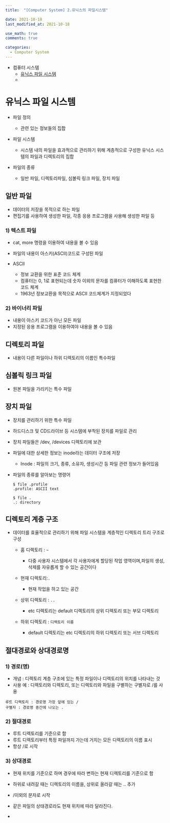 ```yaml
---
title:  "[Computer System] 2.유닉스의 파일시스템"

date: 2021-10-18
last_modified_at: 2021-10-18

use_math: true
comments: true

categories:
  - Computer System
---
```


- 컴퓨터 시스템
  - [유닉스 파일 시스템](#유닉스-파일-시스템)
  - 



# 유닉스 파일 시스템

- 파일 정의 
  - 관련 있는 정보들의 집합
- 파일 시스템
  - 시스템 내의 파일을 효과적으로 관리하기 위해 계층적으로 구성한 유닉스 시스템의 파일과 디렉토리의 집합

- 파일의 종류
  - 일반 파일, 디렉토리파일, 심볼릭 링크 파일, 장치 파일

## 일반 파일

- 데이터의 저장을 목적으로 하는 파일
- 편집기를 사용하여 생성한 파일, 각종 응용 프로그램을 사용해 생성한 파일 등



### 1) 텍스트 파일

- cat, more 명령을 이용하여 내용을 볼 수 있음
- 파일의 내용이 아스키(ASCII)코드로 구성된 파일

- ASCII
  - 정보 교환을 위한 표준 코드 체계
  - 컴퓨터는 0, 1로 표현되는데 숫자 이외의 문자를 컴퓨터가 이해하도록 표현한 코드 체계
  - 1963년 정보교환을 목적으로 ASCII 코드체계가 지정되었다

### 2) 바이너리 파일

- 내용이 아스키 코드가 아닌 모든 파일
- 지정된 응용 프로그램을 이용하여야 내용을 볼 수 있음



## 디렉토리 파일

- 내용이 다른 파일이나 하위 디렉토리의 이름인 특수파일



## 심볼릭 링크 파일

- 원본 파일을 가리키는 특수 파일



## 장치 파일

- 장치를 관리하기 위한 특수 파일

- 하드디스크 및 CD드라이브 등 시스템에 부착된 장치를 파일로 관리

- 장치 파일들은 /dev, /devices 디렉토리에 보관

- 파일에 대한 상세한 정보는 inode라는 데이터 구조에 저장

  - Inode : 파일의 크기, 종류, 소유자, 생성시간 등 파일 관련 정보가 들어있음

- 파일의 종류를 알아보는 명령어

  ```shell
  $ file .profile
  .profile: ASCII text
  ```

  

  ```shell
  $ file .
  .: directory
  ```



## 디렉토리 계층 구조

- 데이터를 효율적으로 관리하기 위해 파일 시스템을 계층적인 디렉토리 트리 구조로 구성

  - 홈 디렉토리 : `~`
    - 다중 사용자 시스템에서 각 사용자에게 할당된 작업 영역이며,파일의 생성,삭제를 자유롭게 할 수 있는 공간이다
  - 현재 디렉토리:`.`
    - 현재 작업을 하고 있는 공간
  - 상위 디렉토리 : `..`
    - etc 디렉토리는 default 디렉토리의 상위 디렉토리 또는 부모 디렉토리

  - 하위 디렉토리 : `디렉토리 이름`
    - default 디렉토리는 etc 디렉토리의 하위 디렉토리 또는 서브 디렉토리



## 절대경로와 상대경로명

### 1) 경로(명)

- 개념 : 디렉토리 계층 구조에 있는 특정 파일이나 디렉토리의 위치를 나타내는 것
- 사용 예 : 디렉토리와 디렉토리, 또는 디렉토리와 파일을 구별하는 구별자로 /를 사용

```
루트 디렉토리 : 경로명 가장 앞에 있는 /
구별자 : 경로명 중간에 나오는 .
```

### 2) 절대경로

- 루트 디렉토리를 기준으로 함
- 루트 디렉토리부터 특정 파일까지 가는데 거치는 모든 디렉토리의 이름 표시
- 항상 /로 시작

### 3) 상대경로

- 현재 위치를 기준으로 하며 경우에 따라 변하는 현재 디렉토리를 기준으로 함
- 하위로 내려갈 때는 디렉토리의 이름을, 상위로 올라갈 때는 .. 추가
- /이외의 문자로 시작
- 같은 파일의 상태경로라도 현재 위치에 따라 달라진다.



- 


